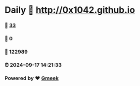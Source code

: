# Daily :link: http://0x1042.github.io 
### :page_facing_up: [33](http://0x1042.github.io/tag.html) 
### :speech_balloon: 0 
### :hibiscus: 122989 
### :alarm_clock: 2024-09-17 14:21:33 
### Powered by :heart: [Gmeek](https://github.com/Meekdai/Gmeek)

